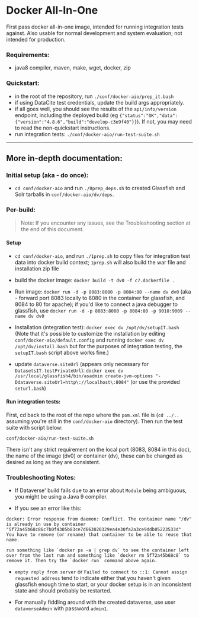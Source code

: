 # Docker All-In-One

First pass docker all-in-one image, intended for running integration tests against.
Also usable for normal development and system evaluation; not intended for production.

### Requirements:
 - java8 compiler, maven, make, wget, docker, zip

### Quickstart:
 - in the root of the repository, run `./conf/docker-aio/prep_it.bash`
 - if using DataCite test credentials, update the build args appropriately.
 - if all goes well, you should see the results of the `api/info/version` endpoint, including the deployed build (eg `{"status":"OK","data":{"version":"4.8.6","build":"develop-c3e9f40"}}`). If not, you may need to read the non-quickstart instructions.
 - run integration tests: `./conf/docker-aio/run-test-suite.sh`

----

## More in-depth documentation:


### Initial setup (aka - do once):
- `cd conf/docker-aio` and run `./0prep_deps.sh` to created Glassfish and Solr tarballs in `conf/docker-aio/dv/deps`.

### Per-build:

> Note: If you encounter any issues, see the Troubleshooting section at the end of this document.

#### Setup

- `cd conf/docker-aio`, and run `./1prep.sh` to copy files for integration test data into docker build context; `1prep.sh` will also build the war file and installation zip file
- build the docker image: `docker build -t dv0 -f c7.dockerfile .`

- Run image: `docker run -d -p 8083:8080 -p 8084:80 --name dv dv0` (aka - forward port 8083 locally to 8080 in the container for glassfish, and 8084 to 80 for apache); if you'd like to connect a java debugger to glassfish, use `docker run -d -p 8083:8080 -p 8084:80 -p 9010:9009 --name dv dv0`

- Installation (integration test): `docker exec dv /opt/dv/setupIT.bash` 
  (Note that it's possible to customize the installation by editing `conf/docker-aio/default.config` and running `docker exec dv /opt/dv/install.bash` but for the purposes of integration testing, the `setupIT.bash` script above works fine.)

- update `dataverse.siteUrl` (appears only necessary for `DatasetsIT.testPrivateUrl`): `docker exec dv /usr/local/glassfish4/bin/asadmin create-jvm-options "-Ddataverse.siteUrl=http\://localhost\:8084"` (or use the provided `seturl.bash`)

#### Run integration tests: 

First, cd back to the root of the repo where the `pom.xml` file is (`cd ../..` assuming you're still in the `conf/docker-aio` directory). Then run the test suite with script below:

`conf/docker-aio/run-test-suite.sh`

There isn't any strict requirement on the local port (8083, 8084 in this doc), the name of the image (dv0) or container (dv), these can be changed as desired as long as they are consistent.

### Troubleshooting Notes:

* If Dataverse' build fails due to an error about `Module` being ambiguous, you might be using a Java 9 compiler.

* If you see an error like this: 
 ```
 docker: Error response from daemon: Conflict. The container name "/dv" is already in use by container "5f72a45b68c86c7b0f4305b83ce7d663020329ea4e30fa2a3ce9ddb05223533d"
 You have to remove (or rename) that container to be able to reuse that name.
 ``` 
    run something like `docker ps -a | grep dv` to see the container left over from the last run and something like `docker rm 5f72a45b68c8` to remove it. Then try the `docker run` command above again.

* `empty reply from server` or `Failed to connect to ::1: Cannot assign requested address` tend to indicate either that you haven't given glassfish enough time to start, or your docker setup is in an inconsistent state and should probably be restarted.

* For manually fiddling around with the created dataverse, use user `dataverseAdmin` with password `admin1`.

